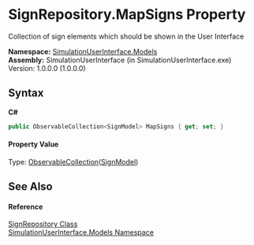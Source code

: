 # SignRepository.MapSigns Property 
 

Collection of sign elements which should be shown in the User Interface

**Namespace:**&nbsp;<a href="65763977-2250-51c1-3f4f-8c5da206e5aa">SimulationUserInterface.Models</a><br />**Assembly:**&nbsp;SimulationUserInterface (in SimulationUserInterface.exe) Version: 1.0.0.0 (1.0.0.0)

## Syntax

**C#**<br />
``` C#
public ObservableCollection<SignModel> MapSigns { get; set; }
```


#### Property Value
Type: <a href="http://msdn2.microsoft.com/en-us/library/ms668604" target="_blank">ObservableCollection</a>(<a href="37b6e875-b324-8274-64fb-1596956953e6">SignModel</a>)

## See Also


#### Reference
<a href="32240a06-7181-b35b-520d-9c8838aa932c">SignRepository Class</a><br /><a href="65763977-2250-51c1-3f4f-8c5da206e5aa">SimulationUserInterface.Models Namespace</a><br />